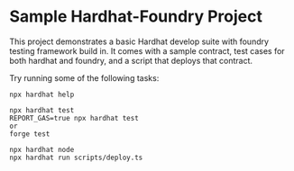 # Sample Hardhat-Foundry Project

This project demonstrates a basic Hardhat develop suite with foundry testing framework build in. It comes with a sample contract, test cases for both hardhat and foundry, and a script that deploys that contract.

Try running some of the following tasks:

```shell
npx hardhat help
```

```
npx hardhat test
REPORT_GAS=true npx hardhat test
or
forge test

```

```
npx hardhat node
npx hardhat run scripts/deploy.ts


```
